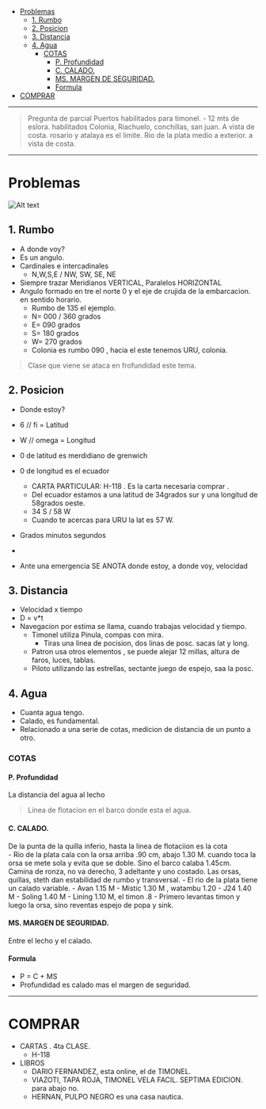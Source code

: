 - [Problemas](#problemas)
	- [1. Rumbo](#1-rumbo)
	- [2. Posicion](#2-posicion)
	- [3. Distancia](#3-distancia)
	- [4. Agua](#4-agua)
		- [COTAS](#cotas)
			- [P. Profundidad](#p-profundidad)
			- [C. CALADO.](#c-calado)
			- [MS. MARGEN DE SEGURIDAD.](#ms-margen-de-seguridad)
			- [Formula](#formula)
- [COMPRAR](#comprar)



-----------------
> Pregunta de parcial 
> Puertos habilitados para timonel. - 12 mts de eslora. habilitados
> 	Colonia, Riachuelo, conchillas, san juan.
> 	A vista de costa. rosario y atalaya es el limite.
> 	Rio de la plata medio a exterior. a vista de costa.
--------------------
# Problemas


![Alt text](images/pizzaron3.png)

## 1. Rumbo

 - A donde voy?
 - Es un angulo.
 - Cardinales e intercadinales
 	- N,W,S,E / NW, SW, SE, NE
 - Siempre trazar Meridianos VERTICAL, Paralelos HORIZONTAL
 - Angulo formado en tre el norte 0 y el eje de crujida de la embarcacion. en sentido horario.
	- Rumbo de 135 el ejemplo. 
	- N= 000 / 360 grados
	- E= 090 grados
	-  S= 180 grados
	- W= 270 grados
	-  Colonia es rumbo 090 , hacia el este tenemos URU, colonia.
  
  > Clase que viene se ataca en frofundidad este tema.

## 2. Posicion
 -  Donde estoy?
 -  6 // fi = Latitud
 -  W // omega = Longitud
 -  0 de latitud es merdidiano de grenwich
 -  0 de longitud es el ecuador
	 -  CARTA PARTICULAR: H-118 . Es la carta necesaria comprar . 
	 -  Del ecuador estamos a una latitud de 34grados sur y una longitud de 58grados oeste.
	 -  34 S / 58 W
	 -  Cuando te acercas para URU la lat es 57 W.

 -  Grados minutos segundos
 -  
 -  Ante una emergencia SE ANOTA donde estoy, a donde voy, velocidad

## 3. Distancia
 -  Velocidad x tiempo
 -  D = v*t
 -  Navegacion por estima se llama, cuando trabajas velocidad y tiempo.
	 -  Timonel utiliza Pinula, compas con mira.
		 -  Tiras una linea de pocision, dos linas de posc. sacas lat y long.
	 -  Patron usa otros elementos , se puede alejar 12 millas, altura de faros, luces, tablas.
	 -  Piloto utilizando las estrellas, sectante juego de espejo, saa la posc.

## 4. Agua
 -  Cuanta agua tengo.
 -  Calado, es fundamental.
 -  Relacionado a una serie de cotas, medicion de distancia de un punto a otro.
###  COTAS
####  P. Profundidad
La distancia del agua al lecho 
>  Linea de flotacion en el barco donde esta el agua.
####  C. CALADO. 
De la punta de la quilla inferio, hasta la linea de flotaciion es la cota  
		 -  Rio de la plata cala con la orsa arriba .90 cm, abajo 1.30 M. cuando toca la orsa se mete sola y evita que se doble. Sino el barco calaba 1.45cm.  Camina de ronza, no va derecho, 3 adeltante y uno costado. Las orsas, quillas, steth dan estabilidad de rumbo y transversal. 
		 -  El rio de la plata tiene un calado variable. 
		 -  Avan 
				1.15 M
		 -  Mistic 
				1.30 M , watambu 1.20
		 -  J24
				1.40 M
		 -  Soling
				1.40 M
	     -  Lining
				1.10 M, el timon .8
	 -  Primero levantas timon y luego la orsa, sino reventas espejo de popa y sink.
####  MS. MARGEN DE SEGURIDAD. 
Entre el lecho y el calado. 

#### Formula
-  P = C + MS 
-  Profundidad es calado mas el margen de seguridad.


-----------------
# COMPRAR
- CARTAS . 4ta CLASE.
	- H-118 
- LIBROS
  - DARIO FERNANDEZ, esta online, el de TIMONEL.
  - VIAZOTI, TAPA ROJA, TIMONEL VELA FACIL. SEPTIMA EDICION. para abajo no.
  - HERNAN, PULPO NEGRO es una casa nautica.



